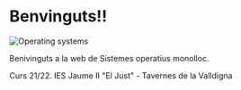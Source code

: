 # Benvinguts!!

![Operating systems](https://www.howtogeek.com/wp-content/uploads/2018/08/img_5b68e80f77e33.png?width=1198&trim=1,1&bg-color=000&pad=1,1)

Benivinguts a la web de Sistemes operatius monolloc.

Curs 21/22. IES Jaume II "El Just" - Tavernes de la Valldigna